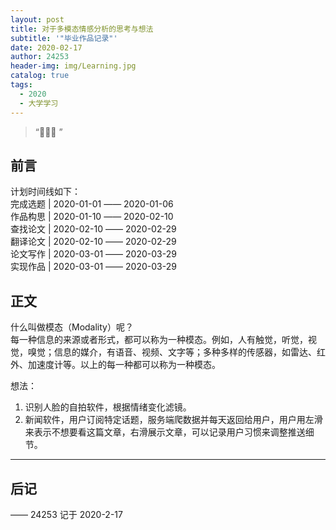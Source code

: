 ```yaml
---
layout: post
title: 对于多模态情感分析的思考与想法
subtitle: '"毕业作品记录"'
date: 2020-02-17
author: 24253
header-img: img/Learning.jpg
catalog: true
tags:
  - 2020
  - 大学学习
---
```


> “🙉🙉🙉 ”

## 前言

计划时间线如下：  
完成选题 | 2020-01-01 —— 2020-01-06  
作品构思 | 2020-01-10 —— 2020-02-10  
查找论文 | 2020-02-10 —— 2020-02-29  
翻译论文 | 2020-02-10 —— 2020-02-29  
论文写作 | 2020-03-01 —— 2020-03-29  
实现作品 | 2020-03-01 —— 2020-03-29

## 正文

什么叫做模态（Modality）呢？  
每一种信息的来源或者形式，都可以称为一种模态。例如，人有触觉，听觉，视觉，嗅觉；信息的媒介，有语音、视频、文字等；多种多样的传感器，如雷达、红外、加速度计等。以上的每一种都可以称为一种模态。

想法：

1. 识别人脸的自拍软件，根据情绪变化滤镜。
2. 新闻软件，用户订阅特定话题，服务端爬数据并每天返回给用户，用户用左滑来表示不想要看这篇文章，右滑展示文章，可以记录用户习惯来调整推送细节。

---

## 后记

—— 24253 记于 2020-2-17

